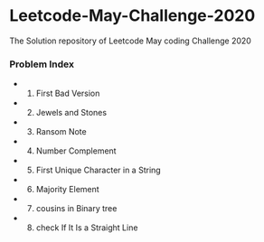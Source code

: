 # Leetcode-May-Challenge-2020
The Solution repository of Leetcode May coding Challenge 2020  

### Problem Index  
* 1) First Bad Version  
* 2) Jewels and Stones  
* 3) Ransom Note  
* 4) Number Complement  
* 5) First Unique Character in a String  
* 6) Majority Element  
* 7) cousins in Binary tree  
* 8) check If It Is a Straight Line   
